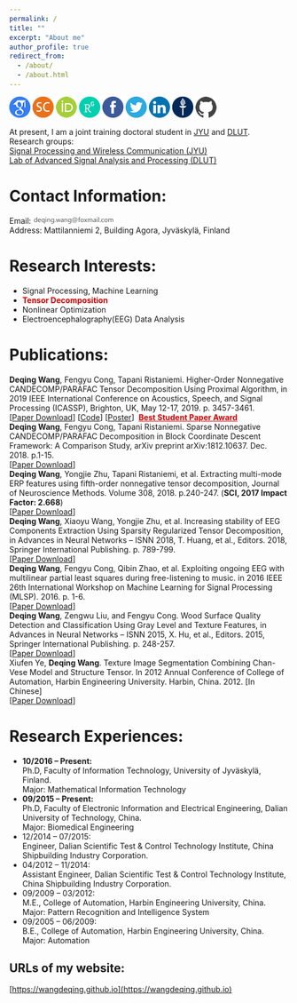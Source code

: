 ```yaml
---
permalink: /
title: ""
excerpt: "About me"
author_profile: true
redirect_from: 
  - /about/
  - /about.html
---
```


<a href="https://scholar.google.com/citations?user=gAIOHx8AAAAJ&amp;hl=en" target="_blank"><img src="/images/icon/GoogleScholar-icon.png" width="38" height="38" alt="Google Scholar Profile" /></a>
<a href="https://www.scopus.com/authid/detail.uri?authorId=57190948224" target="_blank"><img src="/images/icon/scopus-icon.png" width="38" height="38" alt="SCOPUS Profile" /></a>
<a href="https://orcid.org/0000-0002-1333-0928" target="_blank"><img src="/images/icon/orcid-icon.png" width="38" height="38" alt="ORCID" /></a>
<a href="https://www.researchgate.net/profile/Deqing_Wang4" target="_blank"><img src="/images/icon/Researchgate-icon.png" width="38" height="38" alt="Researchgate" /></a>
<a href="https://www.facebook.com/wangdeqing" target="_blank"><img src="/images/icon/facebook-icon.png" width="38" height="38" alt="Facebook Profile" longdesc="https://www.facebook.com/wangdeqing" /></a>
<a href="https://twitter.com/wangdeqing" target="_blank"><img src="/images/icon/twitter-icon.png" width="38" height="38" alt="Twitter Profile" longdesc="https://twitter.com/wangdeqing" /></a>
<a href="https://www.linkedin.com/in/wangdeqing/" target="_blank"><img src="/images/icon/linkedin-icon.png" width="38" height="38" alt="Linkedin Profile" longdesc="https://www.linkedin.com/in/wangdeqing/" /></a>
<a href="https://converis.jyu.fi/converis/portal/Person/4565746?auxfun=&amp;lang=en_GB" target="_blank"><img src="/images/icon/JYU-icon.png" width="38" height="38" alt="JYU Profile" longdesc="https://converis.jyu.fi/converis/portal/Person/4565746?auxfun=&amp;lang=en_GB" /></a>
<a href="https://github.com/wangdeqing" target="_blank"><img src="/images/icon/github-icon.png" width="38" height="38" alt="Github Profile" longdesc="https://converis.jyu.fi/converis/portal/Person/4565746?auxfun=&amp;lang=en_GB" /></a>

At present, I am a joint training doctoral student in <a href="https://www.jyu.fi/en" target="_blank">JYU</a> and <a href="https://www.dlut.edu.cn" target="_blank">DLUT</a>.<br>
Research groups:<br>
<a href="https://www.jyu.fi/it/en/research/research-areas/software-and-telecommunication-technology/signal-processing" target="_blank">Signal Processing and Wireless Communication (JYU)</a><br>
<a href="http://www.escience.cn/people/cong/asap.html" target="_blank">Lab of Advanced Signal Analysis and Processing (DLUT)</a>

Contact Information:
======
Email: <a href="mailto:deqing.wang@foxmail.com" target="_blank"><img src="/images/email.png" height="12"/></a><br>
Address: Mattilanniemi 2, Building Agora, Jyväskylä, Finland

Research Interests:
======
- Signal Processing, Machine Learning<br>
- <a style="color:#CC0000"><strong>Tensor Decomposition</strong></a><br>
- Nonlinear Optimization<br>
- Electroencephalography(EEG) Data Analysis

Publications:
======
<b>Deqing Wang</b>, Fengyu Cong, Tapani Ristaniemi. Higher-Order Nonnegative CANDECOMP/PARAFAC Tensor Decomposition Using Proximal Algorithm, in 2019 IEEE International Conference on Acoustics, Speech, and Signal Processing (ICASSP), Brighton, UK, May 12-17, 2019. p. 3457-3461.<br />[<a href="https://doi.org/10.1109/ICASSP.2019.8683217" target="_blank">Paper Download</a>]&nbsp;[<a href="Code/Code_NCP_PROX_BPP.zip" target="_blank">Code</a>]&nbsp;[<a href="https://sigport.org/documents/higher-order-nonnegative-candecompparafac-tensor-decomposition-using-proximal-algorithm" target="_blank">Poster</a>]&nbsp;&nbsp;<a style="color:#CC0000" href="https://2019.ieeeicassp.org/program#awards" target="_blank"><strong>Best Student Paper Award</strong></a><br>
<b>Deqing Wang</b>, Fengyu Cong, Tapani Ristaniemi. Sparse Nonnegative CANDECOMP/PARAFAC Decomposition in Block Coordinate Descent Framework: A Comparison Study, arXiv preprint arXiv:1812.10637. Dec. 2018. p.1-15.<br />[<a href="https://arxiv.org/abs/1812.10637" target="_blank">Paper Download</a>]<br>
<b>Deqing Wang</b>, Yongjie Zhu, Tapani Ristaniemi, et al. Extracting multi-mode ERP features using fifth-order nonnegative tensor decomposition, Journal of Neuroscience Methods. Volume 308, 2018. p.240-247. (<b>SCI, 2017 Impact Factor: 2.668</b>)<br />[<a href="https://doi.org/10.1016/j.jneumeth.2018.07.020" target="_blank">Paper Download</a>]<br>
<b>Deqing Wang</b>, Xiaoyu Wang, Yongjie Zhu, et al. Increasing stability of EEG Components Extraction Using Sparsity Regularized Tensor Decomposition, in Advances in Neural Networks – ISNN 2018, T. Huang, et al., Editors. 2018, Springer International Publishing. p. 789-799.<br />[<a href="https://doi.org/10.1007/978-3-319-92537-0_89" target="_blank">Paper Download</a>]<br>
<b>Deqing Wang</b>, Fengyu Cong, Qibin Zhao, et al. Exploiting ongoing EEG with multilinear partial least squares during free-listening to music. in 2016 IEEE 26th International Workshop on Machine Learning for Signal Processing (MLSP). 2016. p. 1-6.<br />[<a href="https://doi.org/10.1109/MLSP.2016.7738849" target="_blank">Paper Download</a>]<br>
<b>Deqing Wang</b>, Zengwu Liu, and Fengyu Cong. Wood Surface Quality Detection and Classification Using Gray Level and Texture Features, in Advances in Neural Networks – ISNN 2015, X. Hu, et al., Editors. 2015, Springer International Publishing. p. 248-257.<br />[<a href="https://doi.org/10.1007/978-3-319-25393-0_28" target="_blank">Paper Download</a>]<br>
Xiufen Ye, <b>Deqing Wang</b>. Texture Image Segmentation Combining Chan-Vese Model and Structure Tensor. In 2012 Annual Conference of College of Automation, Harbin Engineering University. Harbin, China. 2012. [In Chinese]<br />[<a href="Documents/Ye_Wang_Image_Segmentation_2012.pdf" target="_blank">Paper Download</a>]<br>

Research Experiences:
======
- **10/2016 – Present:**<br>
Ph.D, Faculty of Information Technology, University of Jyväskylä, Finland.<br>
Major: Mathematical Information Technology<br>
- **09/2015 – Present:**<br>
Ph.D, Faculty of Electronic Information and Electrical Engineering, Dalian University of Technology, China.<br>
Major: Biomedical Engineering<br>
- 12/2014 – 07/2015:<br>
Engineer, Dalian Scientific Test & Control Technology Institute, China Shipbuilding Industry Corporation.<br>
- 04/2012 – 11/2014:<br>
Assistant Engineer, Dalian Scientific Test & Control Technology Institute, China Shipbuilding Industry Corporation.<br>
- 09/2009 – 03/2012:<br>
M.E., College of Automation, Harbin Engineering University, China.<br>
Major: Pattern Recognition and Intelligence System<br>
- 09/2005 – 06/2009:<br>
B.E., College of Automation, Harbin Engineering University, China.<br>
Major: Automation

URLs of my website:
------
[https://wangdeqing.github.io](https://wangdeqing.github.io)
